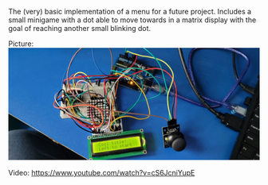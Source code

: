 The (very) basic implementation of a menu for a future project. Includes a small minigame with a dot able to move towards in a
matrix display with the goal of reaching another small blinking dot.

Picture: ![Setup](menu.jpg)

Video: https://www.youtube.com/watch?v=cS6JcniYupE
